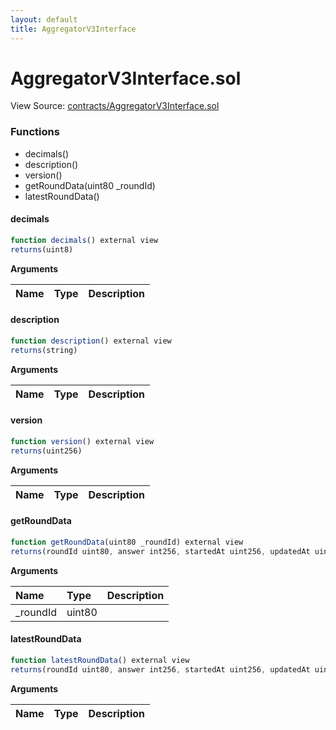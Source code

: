 ```yaml
---
layout: default
title: AggregatorV3Interface
---
```


# AggregatorV3Interface.sol

View Source: [contracts/AggregatorV3Interface.sol](https://github.com/AlkemiNetwork/alkemi-earn-contracts/tree/ae6d5c01ff8b3810c4005457ac7ce441ab1c7ec5/contracts/AggregatorV3Interface.sol)



### Functions

* decimals\(\)
* description\(\)
* version\(\)
* getRoundData\(uint80 \_roundId\)
* latestRoundData\(\)

#### decimals

```javascript
function decimals() external view
returns(uint8)
```

**Arguments**

| Name | Type | Description |
| :--- | :--- | :--- |


#### description

```javascript
function description() external view
returns(string)
```

**Arguments**

| Name | Type | Description |
| :--- | :--- | :--- |


#### version

```javascript
function version() external view
returns(uint256)
```

**Arguments**

| Name | Type | Description |
| :--- | :--- | :--- |


#### getRoundData

```javascript
function getRoundData(uint80 _roundId) external view
returns(roundId uint80, answer int256, startedAt uint256, updatedAt uint256, answeredInRound uint80)
```

**Arguments**

| Name | Type | Description |
| :--- | :--- | :--- |
| \_roundId | uint80 |  |

#### latestRoundData

```javascript
function latestRoundData() external view
returns(roundId uint80, answer int256, startedAt uint256, updatedAt uint256, answeredInRound uint80)
```

**Arguments**

| Name | Type | Description |
| :--- | :--- | :--- |


